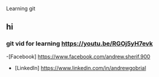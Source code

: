 Learning git
## hi
### git vid for learning https://youtu.be/RGOj5yH7evk
-[Facebook] https://www.facebook.com/andrew.sherif.900
- [LinkedIn] https://www.linkedin.com/in/andrewgobrial

